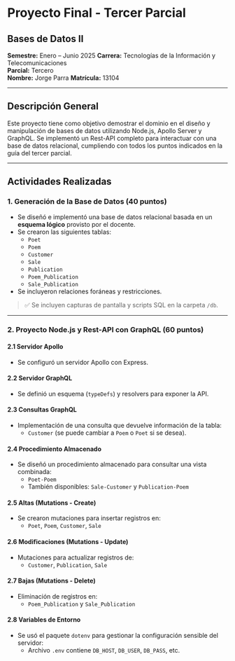 # Proyecto Final - Tercer Parcial  
## Bases de Datos II  
**Semestre:** Enero – Junio 2025 
**Carrera:** Tecnologías de la Información y Telecomunicaciones  
**Parcial:** Tercero  
**Nombre:** Jorge Parra
**Matrícula:** 13104

---

## Descripción General

Este proyecto tiene como objetivo demostrar el dominio en el diseño y manipulación de bases de datos utilizando Node.js, Apollo Server y GraphQL. Se implementó un Rest-API completo para interactuar con una base de datos relacional, cumpliendo con todos los puntos indicados en la guía del tercer parcial.

---

## Actividades Realizadas

### 1. Generación de la Base de Datos (40 puntos)

- Se diseñó e implementó una base de datos relacional basada en un **esquema lógico** provisto por el docente.
- Se crearon las siguientes tablas:
  - `Poet`
  - `Poem`
  - `Customer`
  - `Sale`
  - `Publication`
  - `Poem_Publication`
  - `Sale_Publication`
- Se incluyeron relaciones foráneas y restricciones.

> ✅ Se incluyen capturas de pantalla y scripts SQL en la carpeta `/db`.

---

### 2. Proyecto Node.js y Rest-API con GraphQL (60 puntos)

#### 2.1 Servidor Apollo
- Se configuró un servidor Apollo con Express.

#### 2.2 Servidor GraphQL
- Se definió un esquema (`typeDefs`) y resolvers para exponer la API.

#### 2.3 Consultas GraphQL
- Implementación de una consulta que devuelve información de la tabla:
  - `Customer` (se puede cambiar a `Poem` o `Poet` si se desea).

#### 2.4 Procedimiento Almacenado
- Se diseñó un procedimiento almacenado para consultar una vista combinada:
  - `Poet-Poem`
  - También disponibles: `Sale-Customer` y `Publication-Poem`

#### 2.5 Altas (Mutations - Create)
- Se crearon mutaciones para insertar registros en:
  - `Poet`, `Poem`, `Customer`, `Sale`

#### 2.6 Modificaciones (Mutations - Update)
- Mutaciones para actualizar registros de:
  - `Customer`, `Publication`, `Sale`

#### 2.7 Bajas (Mutations - Delete)
- Eliminación de registros en:
  - `Poem_Publication` y `Sale_Publication`

#### 2.8 Variables de Entorno
- Se usó el paquete `dotenv` para gestionar la configuración sensible del servidor:
  - Archivo `.env` contiene `DB_HOST`, `DB_USER`, `DB_PASS`, etc.

